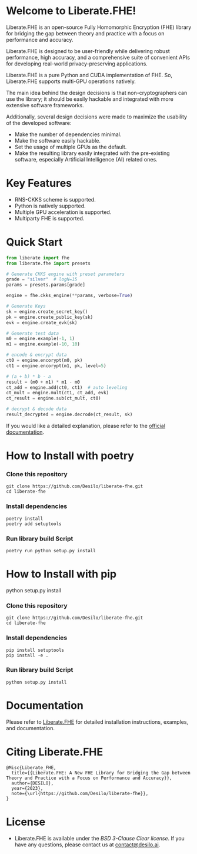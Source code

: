 # Welcome to Liberate.FHE!

Liberate.FHE is an open-source Fully Homomorphic Encryption (FHE) library for bridging the gap between theory and practice with a focus on performance and accuracy.

Liberate.FHE is designed to be user-friendly while delivering robust performance, high accuracy, and a comprehensive suite of convenient APIs for developing real-world privacy-preserving applications.

Liberate.FHE is a pure Python and CUDA implementation of FHE. So, Liberate.FHE supports multi-GPU operations natively.

The main idea behind the design decisions is that non-cryptographers can use the library; it should be easily hackable and integrated with more extensive software frameworks. 

Additionally, several design decisions were made to maximize the usability of the developed software:

- Make the number of dependencies minimal.
- Make the software easily hackable.
- Set the usage of multiple GPUs as the default.
- Make the resulting library easily integrated with the pre-existing software, especially Artificial Intelligence (AI) related ones.

# Key Features

- RNS-CKKS scheme is supported.
- Python is natively supported.
- Multiple GPU acceleration is supported.
- Multiparty FHE is supported.

# Quick Start

```python
from liberate import fhe
from liberate.fhe import presets

# Generate CKKS engine with preset parameters
grade = "silver"  # logN=15
params = presets.params[grade]

engine = fhe.ckks_engine(**params, verbose=True)

# Generate Keys
sk = engine.create_secret_key()
pk = engine.create_public_key(sk)
evk = engine.create_evk(sk)

# Generate test data
m0 = engine.example(-1, 1)
m1 = engine.example(-10, 10)

# encode & encrypt data
ct0 = engine.encorypt(m0, pk)
ct1 = engine.encorypt(m1, pk, level=5)

# (a + b) * b - a
result = (m0 + m1) * m1 - m0
ct_add = engine.add(ct0, ct1)  # auto leveling
ct_mult = engine.mult(ct1, ct_add, evk)
ct_result = engine.sub(ct_mult, ct0)

# decrypt & decode data
result_decrypted = engine.decrode(ct_result, sk)
```

If you would like a detailed explanation, please refer to
the [official documentation](https://docs.desilo.ai/liberate-fhe/getting-started/quick-start).

# How to Install with poetry

### Clone this repository

```shell
git clone https://github.com/Desilo/liberate-fhe.git
cd liberate-fhe
```

### Install dependencies

```shell
poetry install
poetry add setuptools
```

### Run library build Script

```shell
poetry run python setup.py install
```

# How to Install with pip

python setup.py install

### Clone this repository

```shell
git clone https://github.com/Desilo/liberate-fhe.git
cd liberate-fhe
```

### Install dependencies

```shell
pip install setuptools
pip install -e .
```

### Run library build Script

```shell
python setup.py install
```

# Documentation

Please refer to [Liberate.FHE](https://docs.desilo.ai/liberate-fhe/api-references/docs) for detailed installation
instructions, examples, and documentation.


# Citing Liberate.FHE

```text
@Misc{Liberate_FHE,
  title={{Liberate.FHE: A New FHE Library for Bridging the Gap between Theory and Practice with a Focus on Performance and Accuracy}},
  author={DESILO},
  year={2023},
  note={\url{https://github.com/Desilo/liberate-fhe}},
}
```

# License

- Liberate.FHE is available under the *BSD 3-Clause Clear license*. If you have any questions, please contact us at contact@desilo.ai.
